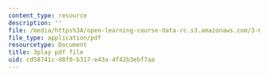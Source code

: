 ```yaml
---
content_type: resource
description: ''
file: /media/https%3A/open-learning-course-data-rc.s3.amazonaws.com/3-60-symmetry-structure-and-tensor-properties-of-materials-fall-2005/cd58741cd8f0b317e43a4f42b3ebf7aa_e-DMqNXtT9Q.pdf
file_type: application/pdf
resourcetype: Document
title: 3play pdf file
uid: cd58741c-d8f0-b317-e43a-4f42b3ebf7aa
---
```

